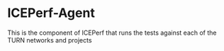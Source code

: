 # ICEPerf-Agent

This is the component of ICEPerf that runs the tests against each of the TURN networks and projects
